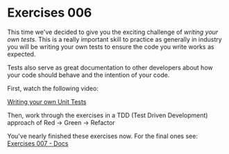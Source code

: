 # Exercises 006

This time we've decided to give you the exciting challenge of _writing your own tests_. This is a really important skill to practice as generally in industry you will be writing your own tests to ensure the code you write works as expected.

Tests also serve as great documentation to other developers about how your code should behave and the intention of your code.

First, watch the following video:

[Writing your own Unit Tests](https://storage.googleapis.com/tech-returners-course/JavaScript_Challenges/unit_testing.mp4)

Then, work through the exercises in a TDD (Test Driven Development) approach of Red -> Green -> Refactor

You've nearly finished these exercises now. For the final ones see: [Exercises 007 - Docs](./exercise007.md)
